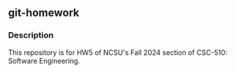 ## git-homework

### Description
This repository is for HW5 of NCSU's Fall 2024 section of CSC-510: Software Engineering.
